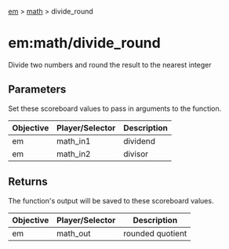 [em](../../em.md) > [math](../math.md) > divide_round

# em:math/divide_round

Divide two numbers and round the result to the nearest integer

## Parameters

Set these scoreboard values to pass in arguments to the function.

| Objective | Player/Selector | Description |
| --------- | --------------- | ----------- |
| em        | math_in1        | dividend    |
| em        | math_in2        | divisor     |

## Returns

The function's output will be saved to these scoreboard values.

| Objective | Player/Selector | Description      |
| --------- | --------------- | ---------------- |
| em        | math_out        | rounded quotient |
